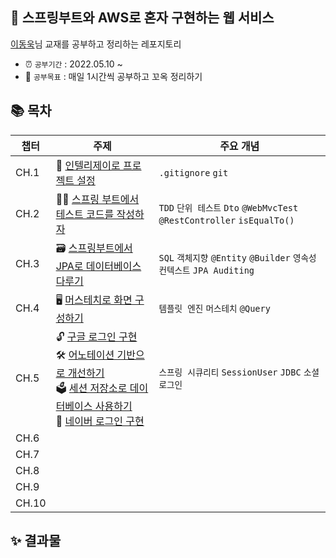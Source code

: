 ## 🚀 스프링부트와 AWS로 혼자 구현하는 웹 서비스

[이동욱](https://github.com/jojoldu/freelec-springboot2-webservice)님 교재를 공부하고 정리하는 레포지토리

* ⏰ ```공부기간``` : 2022.05.10 ~  
* 👊 ```공부목표``` : 매일 1시간씩 공부하고 꼬옥 정리하기

## 📚 목차

|챕터  |주제 |주요 개념|
|-----|----|----|
|CH.1|📁 [인텔리제이로 프로젝트 설정](https://github.com/yaezzin/springboot-aws-webservice/issues/1#issue-1229921414)|```.gitignore``` ```git```|
|CH.2|👩‍💻 [스프링 부트에서 테스트 코드를 작성하자](https://github.com/yaezzin/springboot-aws-webservice/issues/2#issue-1230010925)|```TDD``` ```단위 테스트``` ```Dto``` ```@WebMvcTest``` ```@RestController``` ```isEqualTo()``` |
|CH.3|🗃 [스프링부트에서 JPA로 데이터베이스 다루기](https://github.com/yaezzin/springboot-aws-webservice/issues/3#issue-1230041426)|```SQL``` ```객체지향``` ```@Entity``` ```@Builder``` ```영속성 컨텍스트``` ```JPA Auditing```|
|CH.4|🖥 [머스테치로 화면 구성하기](https://github.com/yaezzin/springboot-aws-webservice/issues/4#issue-1231529521)|```템플릿 엔진``` ```머스테치``` ```@Query``` |
|CH.5|🔓 [구글 로그인 구현](https://github.com/yaezzin/springboot-aws-webservice/issues/5#issue-1234137045)</br> 🛠 [어노테이션 기반으로 개선하기](https://github.com/yaezzin/springboot-aws-webservice/issues/6#issue-1234193310) </br> 🗳 [세션 저장소로 데이터베이스 사용하기](https://github.com/yaezzin/springboot-aws-webservice/issues/7#issue-1235112182)</br> 🍏 [네이버 로그인 구현](https://github.com/yaezzin/springboot-aws-webservice/issues/8#issue-1235163433)|```스프링 시큐리티``` ```SessionUser``` ```JDBC``` ```소셜 로그인```|
|CH.6|||
|CH.7|||
|CH.8|||
|CH.9|||
|CH.10|||


## ✨ 결과물
